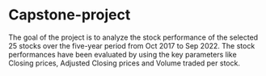 # Capstone-project
The goal of the project is to analyze the stock performance of the selected 25 stocks over the five-year period from Oct 2017 to Sep 2022. The stock performances have been evaluated by using the key parameters like Closing prices, Adjusted Closing prices and Volume traded per stock.
